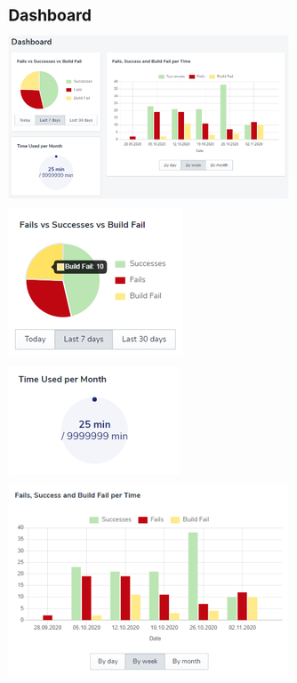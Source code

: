 # Dashboard

![dash](../../../assets/images/dashboard.png)


![dash](../../../assets/images/dashboard1.png)


![dash1](../../../assets/images/dashboard2.png)


![dash2](../../../assets/images/dashboard3.png)

